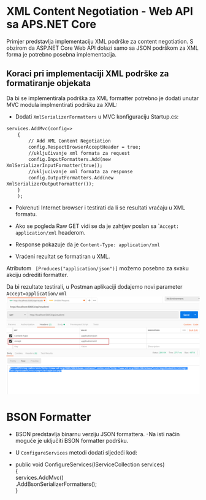 XML Content Negotiation - Web API sa APS.NET Core
=================================================

Primjer predstavlja implementaciju XML podrške za content negotiation. S obzirom
da ASP.NET Core Web API dolazi samo sa JSON podrškom za XML forma je potrebno
posebna implementacija.

Koraci pri implementaciji XML podrške za formatiranje objekata
--------------------------------------------------------------

Da bi se implementirala podrška za XML formatter potrebno je dodati unutar MVC
modula implmentirati podršku za XML:

-   Dodati `XmlSerializerFormatters` u MVC konfiguraciju Startup.cs:

~~~~~~~~~~~~~~~~~~~~~~~~~~~~~~~~~~~~~~~~~~~~~~~~~~~~~~~~~~~~~~~~~~~~~~~~~~~~~~~~
services.AddMvc(config=>
    {
        // Add XML Content Negotiation
        config.RespectBrowserAcceptHeader = true;
        //uključivanje xml formata za request
        config.InputFormatters.Add(new XmlSerializerInputFormatter(true));
        //ukljucivanje xml formata za response
        config.OutputFormatters.Add(new XmlSerializerOutputFormatter());
    }    
    );
~~~~~~~~~~~~~~~~~~~~~~~~~~~~~~~~~~~~~~~~~~~~~~~~~~~~~~~~~~~~~~~~~~~~~~~~~~~~~~~~

-   Pokrenuti Internet browser i testirati da li se resultati vraćaju u XML
    formatu.

-   Ako se pogleda Raw GET vidi se da je zahtjev poslan sa \``Accept:
    application/xml` headerom.

-   Response pokazuje da je `Content-Type: application/xml`

-   Vraćeni rezultat se formatiran u XML.

Atributom ` [Produces("application/json")]` možemo posebno za svaku akciju odrediti formatter.

Da bi rezultate testirali, u Postman aplikaciji dodajemo novi parameter `Accept=application/xml`
![Sl01](images/sl01.png)

BSON Formatter
==============

-   BSON predstavlja binarnu verziju JSON formattera. -Na isti način moguće je
    uključiti BSON formatter podršku.

-   U `ConfigureServices` metodi dodati sljedeći kod:

-   public void ConfigureServices(IServiceCollection services)  
    {  
    services.AddMvc()  
    .AddBsonSerializerFormatters();  
    }
